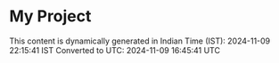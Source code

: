 # My Project

This content is dynamically generated in Indian Time (IST): 2024-11-09 22:15:41 IST
Converted to UTC: 2024-11-09 16:45:41 UTC
